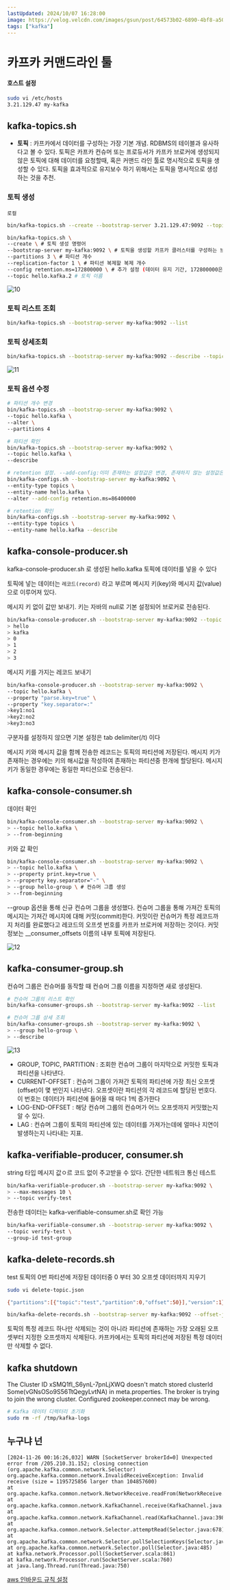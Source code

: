 ```yaml
---
lastUpdated: 2024/10/07 16:28:00
image: https://velog.velcdn.com/images/gsun/post/64573b02-6890-4bf8-a50c-91210e6c9063/image.png
tags: ["kafka"]
---
```


# 카프카 커맨드라인 툴

#### 호스트 설정
```sh
sudo vi /etc/hosts
3.21.129.47 my-kafka
```

## kafka-topics.sh

- **토픽** : 카프카에서 데이터를 구성하는 가장 기본 개념. RDBMS의 테이블과 유사하다고 볼 수 있다. 토픽은 카프카 컨슈머 또는 프로듀서가 카프카 브로커에 생성되지 않은 토픽에 대해 데이터를 요청할때, 혹은 커맨드 라인 툴로 명시적으로 토픽을 생성할 수 있다. 토픽을 효과적으로 유지보수 하기 위해서는 토픽을 명시적으로 생성하는 것을 추천.

### 토픽 생성

`로컬`

```sh
bin/kafka-topics.sh --create --bootstrap-server 3.21.129.47:9092 --topic hello.kafka

bin/kafka-topics.sh \
--create \ # 토픽 생성 명령어
--bootstrap-server my-kafka:9092 \ # 토픽을 생성할 카프카 클러스터를 구성하는 브로커들의 ip 와 port
--partitions 3 \ # 파티션 개수
--replication-factor 1 \ # 파티션 복제할 복제 개수
--config retention.ms=172800000 \ # 추가 설정 (데이터 유지 기간, 172800000은 2일이다.)
--topic hello.kafka.2 # 토픽 이름

```

![10](~@image/2024/kafka/10.png)

### 토픽 리스트 조회

```sh
bin/kafka-topics.sh --bootstrap-server my-kafka:9092 --list
```

### 토픽 상세조회

```sh
bin/kafka-topics.sh --bootstrap-server my-kafka:9092 --describe --topic hello.kafka.2
```

![11](~@image/2024/kafka/11.png)

### 토픽 옵션 수정

```sh
# 파티션 개수 변경
bin/kafka-topics.sh --bootstrap-server my-kafka:9092 \
--topic hello.kafka \
--alter \
--partitions 4 

# 파티션 확인
bin/kafka-topics.sh --bootstrap-server my-kafka:9092 \
--topic hello.kafka \
--describe 

# retention 설정. --add-config:이미 존재하는 설정값은 변경, 존재하지 않는 설정값은 신규
bin/kafka-configs.sh --bootstrap-server my-kafka:9092 \
--entity-type topics \
--entity-name hello.kafka \
--alter --add-config retention.ms=86400000

# retention 확인
bin/kafka-configs.sh --bootstrap-server my-kafka:9092 \
--entity-type topics \
--entity-name hello.kafka --describe
```

## kafka-console-producer.sh

kafka-console-producer.sh 로 생성된 hello.kafka 토픽에 데이터를 넣을 수 있다

토픽에 넣는 데이터는 `레코드(record)` 라고 부르며 메시지 키(key)와 메시지 값(value)으로 이루어져 있다. 

메시지 키 없이 값만 보내기. 키는 자바의 null로 기본 설정되어 브로커로 전송된다.
```sh
bin/kafka-console-producer.sh --bootstrap-server my-kafka:9092 --topic hello.kafka
> hello
> kafka
> 0
> 1
> 2
> 3
```

메시지 키를 가지는 레코드 보내기
```sh
bin/kafka-console-producer.sh --bootstrap-server my-kafka:9092 \
--topic hello.kafka \
--property "parse.key=true" \
--property "key.separator=:"
>key1:no1
>key2:no2
>key3:no3
```

구분자를 설정하지 않으면 기본 설정은 tab delimiter(/t) 이다

메시지 키와 메시지 값을 함께 전송한 레코드는 토픽의 파티션에 저장된다. 메시지 키가 존재하는 경우에는 키의 해시값을 작성하여 존재하는 파티션중 한개에 할당된다. 메시지 키가 동일한 경우에는 동일한 파티션으로 전송된다.

## kafka-console-consumer.sh

데이터 확인
```sh
bin/kafka-console-consumer.sh --bootstrap-server my-kafka:9092 \
> --topic hello.kafka \
> --from-beginning
```

키와 값 확인
```sh
bin/kafka-console-consumer.sh --bootstrap-server my-kafka:9092 \
> --topic hello.kafka \
> --property print.key=true \
> --property key.separator="-" \
> --group hello-group \ # 컨슈머 그룹 생성
> --from-beginning
```

--group 옵션을 통해 신규 컨슈머 그룹을 생성했다. 컨슈머 그룹을 통해 가져간 토픽의 메시지는 가져간 메시지에 대해 커밋(commit)한다. 커밋이란 컨슈머가 특정 레코드까지 처리를 완료했다고 레코드의 오프셋 번호를 카프카 브로커에 저장하는 것이다. 커밋 정보는 __consumer_offsets 이름의 내부 토픽에 저장된다.

![12](~@image/2024/kafka/12.png)

## kafka-consumer-group.sh

컨슈머 그룹은 컨슈머를 동작할 때 컨슈머 그룹 이름을 지정하면 새로 생성된다.

```sh
# 컨슈머 그룹의 리스트 확인
bin/kafka-consumer-groups.sh --bootstrap-server my-kafka:9092 --list

# 컨슈머 그룹 상세 조회
bin/kafka-consumer-groups.sh --bootstrap-server my-kafka:9092 \
> --group hello-group \
> --describe
```
![13](~@image/2024/kafka/13.png)

- GROUP, TOPIC, PARTITION : 조회한 컨슈머 그룹이 마지막으로 커밋한 토픽과 파티션을 나타낸다.
- CURRENT-OFFSET : 컨슈머 그룹이 가져간 토픽의 파티션에 가장 최신 오프셋(offset)이 몇 번인지 나타낸다. 오프셋이란 파티션의 각 레코드에 할당된 번호다. 이 번호는 데이터가 파티션에 들어올 때 마다 1씩 증가한다
- LOG-END-OFFSET : 해당 컨슈머 그룹의 컨슈머가 어느 오프셋까지 커밋했는지 알 수 있다.
- LAG : 컨슈머 그룹이 토픽의 파티션에 있는 데이터를 가져가는데에 얼마나 지연이 발생하는지 나타내는 지표.

## kafka-verifiable-producer, consumer.sh
string 타입 메시지 값ㅇ르 코드 없이 주고받을 수 있다. 간단한 네트워크 통신 테스트

```sh
bin/kafka-verifiable-producer.sh --bootstrap-server my-kafka:9092 \
> --max-messages 10 \
> --topic verify-test
```

전송한 데이터는 kafka-verifiable-consumer.sh로 확인 가능
```sh
bin/kafka-verifiable-consumer.sh --bootstrap-server my-kafka:9092 \
--topic verify-test \
--group-id test-group
```

## kafka-delete-records.sh

test 토픽의 0번 파티션에 저장된 데이터중 0 부터 30 오프셋 데이터까지 지우기

```sh
sudo vi delete-topic.json

{"partitions":[{"topic":"test","partition":0,"offset":50}],"version":1}

bin/kafka-delete-records.sh --bootstrap-server my-kafka:9092 --offset-json-file delete-topic.json
```

토픽의 특정 레코드 하나만 삭제되는 것이 아니라 파티션에 존재하는 가장 오래된 오프셋부터 지정한 오프셋까지 삭제된다. 카프카에서는 토픽의 파티션에 저장된 특정 데이터만 삭제할 수 없다.


## kafka shutdown
The Cluster ID xSMQ1fl_S6ynL-7pnLjXWQ doesn't match stored clusterId Some(vGNsOSo9S56TtQegyLvtNA) in meta.properties. The broker is trying to join the wrong cluster. Configured zookeeper.connect may be wrong.
```sh
# Kafka 데이터 디렉터리 초기화
sudo rm -rf /tmp/kafka-logs
```


## 누구냐 넌
```
[2024-11-26 00:16:26,032] WARN [SocketServer brokerId=0] Unexpected error from /205.210.31.152; closing connection (org.apache.kafka.common.network.Selector)
org.apache.kafka.common.network.InvalidReceiveException: Invalid receive (size = 1195725856 larger than 104857600)
at org.apache.kafka.common.network.NetworkReceive.readFrom(NetworkReceive.java:105)
at org.apache.kafka.common.network.KafkaChannel.receive(KafkaChannel.java:448)
at org.apache.kafka.common.network.KafkaChannel.read(KafkaChannel.java:398)
at org.apache.kafka.common.network.Selector.attemptRead(Selector.java:678)
at org.apache.kafka.common.network.Selector.pollSelectionKeys(Selector.java:580)
at org.apache.kafka.common.network.Selector.poll(Selector.java:485)
at kafka.network.Processor.poll(SocketServer.scala:861)
at kafka.network.Processor.run(SocketServer.scala:760)
at java.lang.Thread.run(Thread.java:750)
```
[aws 인바운드 규칙 설정](https://velog.io/@sunblock99/AWS-%ED%8A%B9%EC%A0%95-IP%EB%A7%8C-%EC%A0%91%EC%86%8D%ED%95%A0-%EC%88%98-%EC%9E%88%EA%B2%8C-%EC%84%A4%EC%A0%95%ED%95%98%EA%B8%B0)


